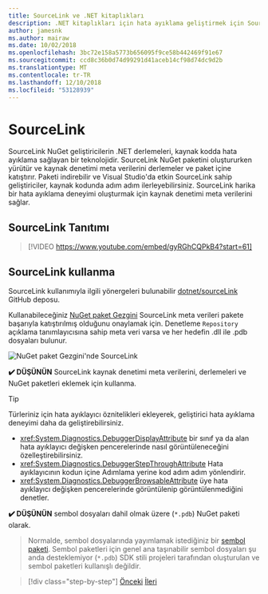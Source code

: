 ```yaml
---
title: SourceLink ve .NET kitaplıkları
description: .NET kitaplıkları için hata ayıklama geliştirmek için SourceLink kullanmaya yönelik en iyi yöntem önerileri.
author: jamesnk
ms.author: mairaw
ms.date: 10/02/2018
ms.openlocfilehash: 3bc72e158a5773b656095f9ce58b442469f91e67
ms.sourcegitcommit: ccd8c36b0d74d99291d41aceb14cf98d74dc9d2b
ms.translationtype: MT
ms.contentlocale: tr-TR
ms.lasthandoff: 12/10/2018
ms.locfileid: "53128939"
---
```

# <a name="sourcelink"></a>SourceLink

SourceLink NuGet geliştiricilerin .NET derlemeleri, kaynak kodda hata ayıklama sağlayan bir teknolojidir. SourceLink NuGet paketini oluştururken yürütür ve kaynak denetimi meta verilerini derlemeler ve paket içine katıştırır. Paketi indirebilir ve Visual Studio'da etkin SourceLink sahip geliştiriciler, kaynak kodunda adım adım ilerleyebilirsiniz. SourceLink harika bir hata ayıklama deneyimi oluşturmak için kaynak denetimi meta verilerini sağlar.

## <a name="sourcelink-demo"></a>SourceLink Tanıtımı

> [!VIDEO https://www.youtube.com/embed/gyRGhCQPkB4?start=61]

## <a name="using-sourcelink"></a>SourceLink kullanma

SourceLink kullanımıyla ilgili yönergeleri bulunabilir [dotnet/sourceLink](https://github.com/dotnet/sourcelink/blob/master/README.md) GitHub deposu.

Kullanabileceğiniz [NuGet paket Gezgini](https://github.com/NuGetPackageExplorer/NuGetPackageExplorer) SourceLink meta verileri pakete başarıyla katıştırılmış olduğunu onaylamak için. Denetleme `Repository` açıklama tanımlayıcısına sahip meta veri varsa ve her hedefin .dll ile .pdb dosyaları bulunur.

![NuGet paket Gezgini'nde SourceLink](./media/sourcelink/nuget-package-explorer-sourcelink.png "SourceLink, NuGet paket Gezgini")

**✔️ DÜŞÜNÜN** SourceLink kaynak denetimi meta verilerini, derlemeleri ve NuGet paketleri eklemek için kullanma.

> [!TIP]
> Türleriniz için hata ayıklayıcı öznitelikleri ekleyerek, geliştirici hata ayıklama deneyimi daha da geliştirebilirsiniz.
> * <xref:System.Diagnostics.DebuggerDisplayAttribute> bir sınıf ya da alan hata ayıklayıcı değişken pencerelerinde nasıl görüntüleneceğini özelleştirebilirsiniz.
> * <xref:System.Diagnostics.DebuggerStepThroughAttribute> Hata ayıklayıcının kodun içine Adımlama yerine kod adım adım yönlendirir.
> * <xref:System.Diagnostics.DebuggerBrowsableAttribute> üye hata ayıklayıcı değişken pencerelerinde görüntülenip görüntülenmediğini denetler.

**✔️ DÜŞÜNÜN** sembol dosyaları dahil olmak üzere (`*.pdb`) NuGet paketi olarak.

> Normalde, sembol dosyalarında yayımlamak istediğiniz bir [sembol paketi](./nuget.md#symbol-packages). Sembol paketleri için genel ana taşınabilir sembol dosyaları şu anda desteklemiyor (`*.pdb`) SDK stili projeleri tarafından oluşturulan ve sembol paketleri kullanışlı değildir.

>[!div class="step-by-step"]
>[Önceki](dependencies.md)
>[İleri](publish-nuget-package.md)
